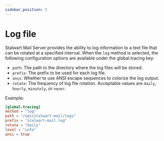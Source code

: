 ```yaml
---
sidebar_position: 3
---
```


# Log file

Stalwart Mail Server provides the ability to log information to a text file that can be rotated at a specified interval. When the `log` method is selected, the following configuration options are available under the global.tracing key:

- `path`: The path to the directory where the log files will be stored.
- `prefix`: The prefix to be used for each log file.
- `ansi`: Whether to use ANSI escape sequences to colorize the log output.
- `rotate`: The frequency of log file rotation. Acceptable values are `daily`, `hourly`, `minutely`, or `never`.

Example:

```toml
[global.tracing]
method = "log"
path = "/opt/stalwart-mail/logs"
prefix = "stalwart-mail.log"
rotate = "daily"
level = "info"
ansi = true
```

